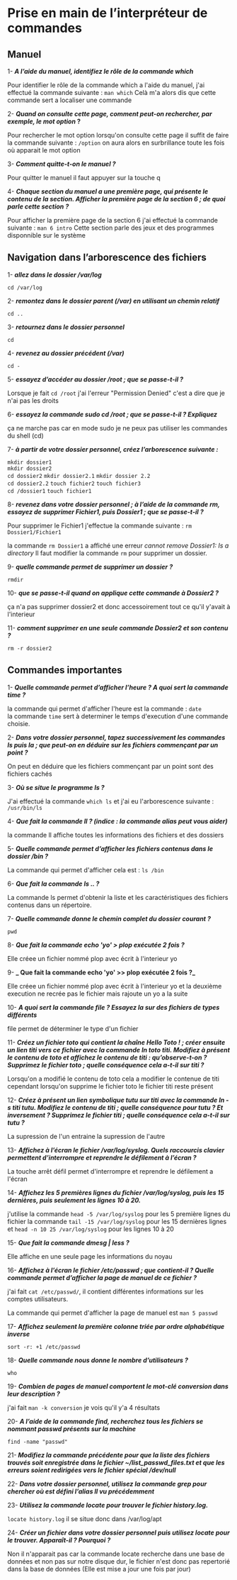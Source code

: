 # Prise en main de l’interpréteur de commandes

## Manuel

1- <b>_A l’aide du manuel, identifiez le rôle de la commande which_</b>

Pour identifier le rôle de la commande which a l'aide du manuel, j'ai effectué la commande suivante :
`man which` 
Celà m'a alors dis que cette commande sert a localiser une commande 

2- <b>_Quand on consulte cette page, comment peut-on rechercher, par exemple, le mot option_ ?</b>
 
Pour rechercher le mot option lorsqu'on consulte cette page il suffit de faire la commande suivante : `/option` on aura alors en surbrillance toute les fois où apparait le mot option 

3- <b>_Comment quitte-t-on le manuel ?_</b>

Pour quitter le manuel il faut appuyer sur la touche q 

4- <b>_Chaque section du manuel a une première page, qui présente le contenu de la section. Afficher la
première page de la section 6 ; de quoi parle cette section ?_</b>

Pour afficher la première page de la section 6 j'ai effectué la commande suivante : `man 6 intro`
Cette section parle des jeux et des programmes disponnible sur le système 

## Navigation dans l’arborescence des fichiers

1- <b>_allez dans le dossier /var/log_</b>

`cd /var/log` 

2- <b>_remontez dans le dossier parent (/var) en utilisant un chemin relatif_</b>

`cd ..`

3- <b>_retournez dans le dossier personnel_</b>

`cd`

4- <b>_revenez au dossier précédent (/var)_</b>

`cd -`

5- <b>_essayez d’accéder au dossier /root ; que se passe-t-il ?_</b>

Lorsque je fait `cd /root` j'ai l'erreur "Permission Denied" c'est a dire que je n'ai pas les droits

6-  <b>_essayez la commande sudo cd /root ; que se passe-t-il ? Expliquez_</b>

ça ne marche pas car en mode sudo je ne peux pas utiliser les commandes du shell (cd)

7-  <b>_à partir de votre dossier personnel, créez l’arborescence suivante :_</b>

`mkdir dossier1` <br> `mkdir dossier2` <br> `cd dossier2` `mkdir dossier2.1` `mkdir dossier 2.2` <br> `cd dossier2.2` `touch fichier2` `touch fichier3` <br> `cd /dossier1` `touch fichier1`

8-  <b>_revenez dans votre dossier personnel ; à l’aide de la commande rm, essayez de supprimer Fichier1, puis
Dossier1 ; que se passe-t-il ?_</b>

Pour supprimer le Fichier1 j'effectue la commande suivante : `rm Dossier1/Fichier1`

la commande `rm Dossier1` a affiché une erreur _cannot remove Dossier1: Is a directory_
Il faut modifier la commande `rm` pour supprimer un dossier.



9-  <b>_quelle commande permet de supprimer un dossier ?_</b>

`rmdir`

10- <b>_que se passe-t-il quand on applique cette commande à Dossier2 ?_</b>

ça n'a pas supprimer dossier2 et donc accessoirement tout ce qu'il y'avait à l'interieur 

11- <b>_comment supprimer en une seule commande Dossier2 et son contenu ?_</b>

`rm -r dossier2` 

## Commandes importantes 

1- <b>_Quelle commande permet d’afficher l’heure ? A quoi sert la commande time ?_</b>

la commande qui permet d'afficher l'heure est la commande : `date` <br> la commande `time` sert à determiner le temps d'execution d'une commande choisie. 


2- <b>_Dans votre dossier personnel, tapez successivement les commandes ls puis la ; que peut-on en déduire
sur les fichiers commençant par un point ?_</b>

On peut en déduire que les fichiers commençant par un point sont des fichiers cachés 

3- <b>_Où se situe le programme ls ?_</b>

J'ai effectué la commande `which ls` et j'ai eu l'arborescence suivante : `/usr/bin/ls` 

4- <b>_Que fait la commande ll ? (indice : la commande alias peut vous aider)_</b>

la commande ll affiche toutes les informations des fichiers et des dossiers 

5- <b>_Quelle commande permet d’afficher les fichiers contenus dans le dossier /bin ?_</b>

La commande qui permet d'afficher cela est : `ls /bin`

6- <b>_Que fait la commande ls .. ?_</b>

La commande ls permet d'obtenir la liste et les caractéristiques des fichiers contenus dans un répertoire.

7- <b>_Quelle commande donne le chemin complet du dossier courant ?_</b>

`pwd`

8- <b>_Que fait la commande echo 'yo' > plop exécutée 2 fois ?_</b>

Elle créee un fichier nommé plop avec écrit à l'interieur yo 

9- <b>_ Que fait la commande echo 'yo' >> plop exécutée 2 fois ?_</b> 

Elle créee un fichier nommé plop avec écrit à l'interieur yo et la deuxième execution ne recrée pas le fichier mais rajoute un yo a la suite 

10- <b>_A quoi sert la commande file ? Essayez la sur des fichiers de types différents_ </b>

file permet de déterminer le type d'un fichier 

11- <b>_Créez un fichier toto qui contient la chaîne Hello Toto ! ; créer ensuite un lien titi vers ce fichier
avec la commande ln toto titi. Modifiez à présent le contenu de toto et affichez le contenu de titi :
qu’observe-t-on ? Supprimez le fichier toto ; quelle conséquence cela a-t-il sur titi ?_</b>

Lorsqu'on a modifié le contenu de toto cela a modifier le contenue de titi cependant lorsqu'on supprime le fichier toto le fichier titi 
reste présent

12- <b>_Créez à présent un lien symbolique tutu sur titi avec la commande ln -s titi tutu. Modifiez le
contenu de titi ; quelle conséquence pour tutu ? Et inversement ? Supprimez le fichier titi ; quelle
conséquence cela a-t-il sur tutu ?_</b>

La supression de l'un entraine la supression de l'autre 

13- <b>_Affichez à l’écran le fichier /var/log/syslog. Quels raccourcis clavier permettent d’interrompre et
reprendre le défilement à l’écran ?_</b>

La touche arrêt défil permet d'interrompre et reprendre le défilement a l'écran 

14- <b>_Affichez les 5 premières lignes du fichier /var/log/syslog, puis les 15 dernières, puis seulement les
lignes 10 à 20._</b>

j'utilise la commande `head -5 /var/log/syslog` pour les 5 première lignes du fichier 
la commande `tail -15 /var/log/syslog` pour les 15 dernières lignes et `head -n 10 25 /var/log/syslog` pour les lignes 10 à 20

15- <b>_Que fait la commande dmesg | less ?_</b>

Elle affiche en une seule page les informations du noyau 

16- <b>_Affichez à l’écran le fichier /etc/passwd ; que contient-il ? Quelle commande permet d’afficher la page
de manuel de ce fichier ?_</b>

j'ai fait `cat /etc/passwd/`,  il contient différentes informations sur les comptes utilisateurs. 

La commande qui permet d'afficher la page de manuel est `man 5 passwd` 

17- <b>_Affichez seulement la première colonne triée par ordre alphabétique inverse_</b>


`sort -r: +1 /etc/passwd` 


18- <b>_Quelle commande nous donne le nombre d’utilisateurs ?_</b>

`who` 

19- <b>_Combien de pages de manuel comportent le mot-clé conversion dans leur description ?_</b>

j'ai fait `man -k conversion` je vois qu'il y'a 4 résultats

20- <b>_A l’aide de la commande find, recherchez tous les fichiers se nommant passwd présents sur la machine_</b>

`find -name "passwd"` 

21-<b> _Modifiez la commande précédente pour que la liste des fichiers trouvés soit enregistrée dans le fichier
~/list_passwd_files.txt et que les erreurs soient redirigées vers le fichier spécial /dev/null_</b>

22- <b>_Dans votre dossier personnel, utilisez la commande grep pour chercher où est défini l’alias ll vu
précédemment_</b>

23- <b>_Utilisez la commande locate pour trouver le fichier history.log._</b>

`locate history.log` il se situe donc dans /var/log/apt

24- <b>_Créer un fichier dans votre dossier personnel puis utilisez locate pour le trouver. Apparaît-il ? Pourquoi ?_</b>

Non il n'apparait pas car la commande locate recherche dans une base de données et non pas sur notre disque dur, le fichier n'est donc pas repertorié dans la base de données (Elle est mise a jour une fois par jour) 








